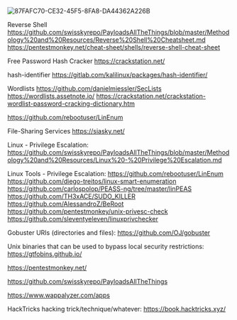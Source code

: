 ![87FAFC70-CE32-45F5-8FA8-DA44362A226B](https://user-images.githubusercontent.com/87951795/126915552-127cb983-1670-4561-957f-65f449103882.gif)


Reverse Shell
https://github.com/swisskyrepo/PayloadsAllTheThings/blob/master/Methodology%20and%20Resources/Reverse%20Shell%20Cheatsheet.md
https://pentestmonkey.net/cheat-sheet/shells/reverse-shell-cheat-sheet

Free Password Hash Cracker
https://crackstation.net/

hash-identifier
https://gitlab.com/kalilinux/packages/hash-identifier/

Wordlists
https://github.com/danielmiessler/SecLists
https://wordlists.assetnote.io/
https://crackstation.net/crackstation-wordlist-password-cracking-dictionary.htm


https://github.com/rebootuser/LinEnum

File-Sharing Services 
https://siasky.net/

Linux - Privilege Escalation:
https://github.com/swisskyrepo/PayloadsAllTheThings/blob/master/Methodology%20and%20Resources/Linux%20-%20Privilege%20Escalation.md

Linux Tools - Privilege Escalation:
https://github.com/rebootuser/LinEnum
https://github.com/diego-treitos/linux-smart-enumeration
https://github.com/carlospolop/PEASS-ng/tree/master/linPEAS
https://github.com/TH3xACE/SUDO_KILLER
https://github.com/AlessandroZ/BeRoot
https://github.com/pentestmonkey/unix-privesc-check
https://github.com/sleventyeleven/linuxprivchecker

Gobuster URIs (directories and files): 
https://github.com/OJ/gobuster

Unix binaries that can be used to bypass local security restrictions:
https://gtfobins.github.io/

https://pentestmonkey.net/

https://github.com/swisskyrepo/PayloadsAllTheThings

https://www.wappalyzer.com/apps

HackTricks hacking trick/technique/whatever:
https://book.hacktricks.xyz/
